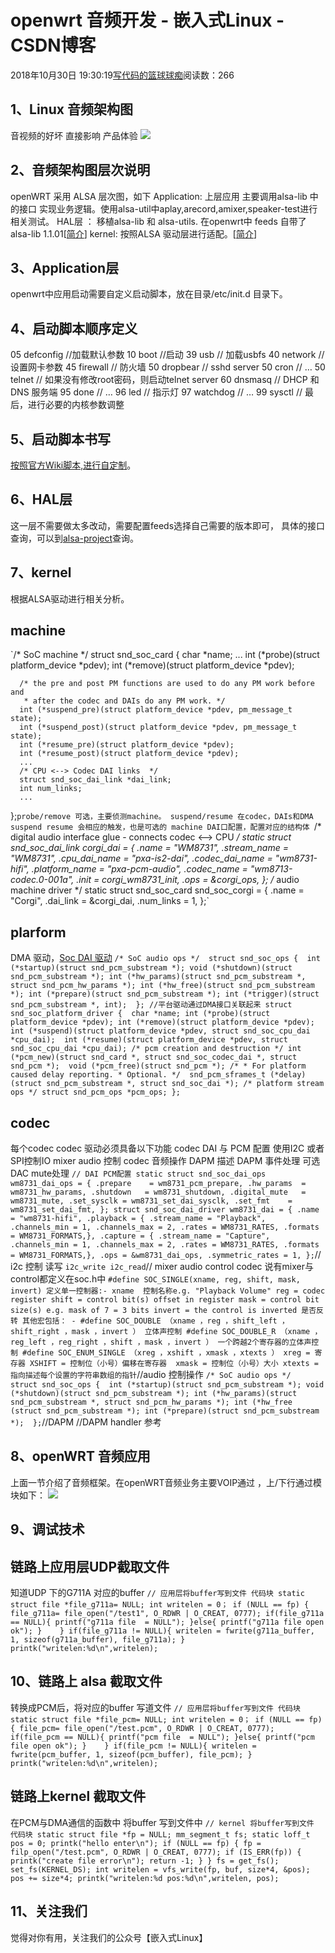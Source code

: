
# openwrt 音频开发 - 嵌入式Linux - CSDN博客

2018年10月30日 19:30:19[写代码的篮球球痴](https://me.csdn.net/weiqifa0)阅读数：266



## 1、Linux 音频架构图
音视频的好坏 直接影响 产品体验
![](https://pic4.zhimg.com/80/v2-bbf3b790d72623842650745dd7ad5e25_hd.jpg)
## 2、音频架构图层次说明
openWRT 采用 ALSA 层次图，如下
Application: 上层应用 主要调用alsa-lib 中的接口 实现业务逻辑。使用alsa-util中aplay,arecord,amixer,speaker-test进行相关测试。
HAL层 ： 移植alsa-lib 和 alsa-utils. 在openwrt中 feeds 自带了alsa-lib 1.1.01[[简介](https://link.zhihu.com/?target=https%3A//wiki.openwrt.org/doc/devel/feeds)]
kernel: 按照ALSA 驱动层进行适配。[[简介](https://link.zhihu.com/?target=https%3A//www.kernel.org/doc/html/v4.17/sound/kernel-api/writing-an-alsa-driver.html)]
## 3、Application层
openwrt中应用启动需要自定义启动脚本，放在目录/etc/init.d 目录下。
## 4、启动脚本顺序定义
05 defconfig //加载默认参数
10 boot //启动
39 usb // 加载usbfs
40 network // 设置网卡参数
45 firewall // 防火墙
50 dropbear // sshd server
50 cron // …
50 telnet // 如果没有修改root密码，则启动telnet server
60 dnsmasq // DHCP 和 DNS 服务端
95 done // …
96 led // 指示灯
97 watchdog // …
99 sysctl // 最后，进行必要的内核参数调整
## 5、启动脚本书写
[按照官方Wiki脚本,进行自定制](https://link.zhihu.com/?target=https%3A//wiki.openwrt.org/doc/techref/initscripts)。
## 6、HAL层
这一层不需要做太多改动，需要配置feeds选择自己需要的版本即可，
具体的接口查询，可以到[alsa-project](https://link.zhihu.com/?target=http%3A//www.alsa-project.org/main/index.php/Main_Page)查询。
## 7、kernel
根据ALSA驱动进行相关分析。
## machine
`/* SoC machine */
struct snd_soc_card {
      char *name;
      ...
      int (*probe)(struct platform_device *pdev);
      int (*remove)(struct platform_device *pdev);
      
      /* the pre and post PM functions are used to do any PM work before and
       * after the codec and DAIs do any PM work. */
      int (*suspend_pre)(struct platform_device *pdev, pm_message_t state);
      int (*suspend_post)(struct platform_device *pdev, pm_message_t state);
      int (*resume_pre)(struct platform_device *pdev);
      int (*resume_post)(struct platform_device *pdev);
      ...
      /* CPU <--> Codec DAI links  */
      struct snd_soc_dai_link *dai_link;
      int num_links;
      ...
};`probe/remove 可选，主要侦测machine。
suspend/resume 在codec，DAIs和DMA suspend resume 会相应的触发，也是可选的
machine DAI口配置，配置对应的结构体
`/*  digital audio interface glue - connects codec <--> CPU */
static struct snd_soc_dai_link corgi_dai = {
	.name = "WM8731",
	.stream_name = "WM8731",
	.cpu_dai_name = "pxa-is2-dai",
	.codec_dai_name = "wm8731-hifi",
	.platform_name = "pxa-pcm-audio",
	.codec_name = "wm8713-codec.0-001a",
	.init = corgi_wm8731_init,
	.ops = &corgi_ops,
};
/* audio machine driver */
static struct snd_soc_card snd_soc_corgi = {
      .name = "Corgi",
      .dai_link = &corgi_dai,
      .num_links = 1,
};`
## plarform
DMA 驱动，[Soc DAI 驱动](https://link.zhihu.com/?target=http%3A//www.alsa-project.org/~tiwai/writing-an-alsa-driver/)
`/* SoC audio ops */ 
struct snd_soc_ops { 
		int (*startup)(struct snd_pcm_substream *);
		void (*shutdown)(struct snd_pcm_substream *);
		int (*hw_params)(struct snd_pcm_substream *, struct snd_pcm_hw_params *); int (*hw_free)(struct snd_pcm_substream *);
		int (*prepare)(struct snd_pcm_substream *);
		int (*trigger)(struct snd_pcm_substream *, int); 
		};
//平台驱动通过DMA接口关联起来
struct snd_soc_platform_driver { 
		char *name;
		int (*probe)(struct platform_device *pdev);
		int (*remove)(struct platform_device *pdev);
		int (*suspend)(struct platform_device *pdev, struct snd_soc_cpu_dai *cpu_dai); 
		int (*resume)(struct platform_device *pdev, struct snd_soc_cpu_dai *cpu_dai);
	/* pcm creation and destruction */
		int (*pcm_new)(struct snd_card *, struct snd_soc_codec_dai *, struct snd_pcm *); 
		void (*pcm_free)(struct snd_pcm *);
	/*
	 * For platform caused delay reporting.
	 * Optional.
	 */ 
	 snd_pcm_sframes_t (*delay)(struct snd_pcm_substream *, struct snd_soc_dai *);
	/* platform stream ops */
		struct snd_pcm_ops *pcm_ops;
	};`
## codec
每个codec codec 驱动必须具备以下功能
codec DAI 与 PCM 配置
使用I2C 或者SPI控制IO
mixer audio 控制
codec 音频操作
DAPM 描述
DAPM 事件处理
可选
DAC mute处理
`// DAI PCM配置
static struct snd_soc_dai_ops wm8731_dai_ops = {
	.prepare	= wm8731_pcm_prepare,
	.hw_params	= wm8731_hw_params,
	.shutdown	= wm8731_shutdown,
	.digital_mute	= wm8731_mute,
	.set_sysclk	= wm8731_set_dai_sysclk,
	.set_fmt	= wm8731_set_dai_fmt, };
struct snd_soc_dai_driver wm8731_dai = { .name = "wm8731-hifi",
	.playback = { .stream_name = "Playback",
		.channels_min = 1,
		.channels_max = 2,
		.rates = WM8731_RATES,
		.formats = WM8731_FORMATS,},
	.capture = { .stream_name = "Capture",
		.channels_min = 1,
		.channels_max = 2,
		.rates = WM8731_RATES,
		.formats = WM8731_FORMATS,}, .ops = &wm8731_dai_ops,
	.symmetric_rates = 1, };`// i2c 控制 读写
`i2c_write
i2c_read`// mixer audio control
codec 说有mixer与control都定义在soc.h中
`#define SOC_SINGLE(xname, reg, shift, mask, invert)
定义单一控制器:-
  xname  控制名称e.g. "Playback Volume"
  reg = codec register
  shift = control bit(s) offset in register
  mask = control bit size(s) e.g. mask of 7 = 3 bits
  invert = the control is inverted 是否反转
其他宏包括： -
    #define SOC_DOUBLE （xname ，reg ，shift_left ，shift_right ，mask ，invert ）
立体声控制
    #define SOC_DOUBLE_R （xname ，reg_left ，reg_right ，shift ，mask ，invert ）
一个跨越2个寄存器的立体声控制
    #define SOC_ENUM_SINGLE （xreg ，xshift ，xmask ，xtexts ）
   xreg = 寄存器
   XSHIFT = 控制位（小号）偏移在寄存器 
   xmask = 控制位（小号）大小
   xtexts = 指向描述每个设置的字符串数组的指针`//audio 控制操作
`/* SoC audio ops */ 
struct snd_soc_ops { 
	int (*startup)(struct snd_pcm_substream *);
	void (*shutdown)(struct snd_pcm_substream *);
	int (*hw_params)(struct snd_pcm_substream *, struct snd_pcm_hw_params *); int (*hw_free (struct snd_pcm_substream *);
	int (*prepare)(struct snd_pcm_substream *); 
	};`//DAPM
//DAPM handler 参考
## 8、openWRT 音频应用
上面一节介绍了音频框架。在openWRT音频业务主要VOIP通过 ，上/下行通过模块如下：
![](https://pic4.zhimg.com/80/v2-5aaca5d8627347184a5908015b642d7c_hd.jpg)
## 9、调试技术
## 链路上应用层UDP截取文件
知道UDP 下的G711A 对应的buffer
`// 应用层将buffer写到文件 代码块
            static struct file *file_g711a= NULL;
            int writelen = 0；
            if (NULL == fp)
            {
                file_g711a= file_open("/test1", O_RDWR | O_CREAT, 0777);
                 if(file_g711a == NULL){
          			printf("g711a file  = NULL");
       	 			}else{
           			printf("g711a file open ok");
         			}   
            }
			if(file_g711a != NULL){
            	 writelen = fwrite(g711a_buffer, 1, sizeof(g711a_buffer), file_g711a);
            }
            printk("writelen:%d\n",writelen);`
## 10、链路上 alsa 截取文件
转换成PCM后，将对应的buffer 写道文件
`// 应用层将buffer写到文件 代码块
            static struct file *file_pcm= NULL;
            int writelen = 0；
            if (NULL == fp)
            {
                file_pcm= file_open("/test.pcm", O_RDWR | O_CREAT, 0777);
                 if(file_pcm == NULL){
          			printf("pcm file  = NULL");
       	 			}else{
           			printf("pcm file open ok");
         			}   
            }
			if(file_pcm != NULL){
            	 writelen = fwrite(pcm_buffer, 1, sizeof(pcm_buffer), file_pcm);
            }
            printk("writelen:%d\n",writelen);`
## 链路上kernel 截取文件
在PCM与DMA通信的函数中 将buffer 写到文件中
`// kernel 将buffer写到文件 代码块
            static struct file *fp = NULL;
            mm_segment_t fs;
            static loff_t pos = 0;
            printk("hello enter\n");
            if (NULL == fp)
            {
                fp = filp_open("/test.pcm", O_RDWR | O_CREAT, 0777);
                if (IS_ERR(fp))
                {
                    printk("create file error\n");
                    return -1;
                }
            }
            fs = get_fs();
            set_fs(KERNEL_DS);
            int writelen = vfs_write(fp, buf, size*4, &pos);
            pos += size*4;
            printk("writelen:%d pos:%d\n",writelen, pos);`
## 11、关注我们
觉得对你有用，关注我们的公众号【嵌入式Linux】

